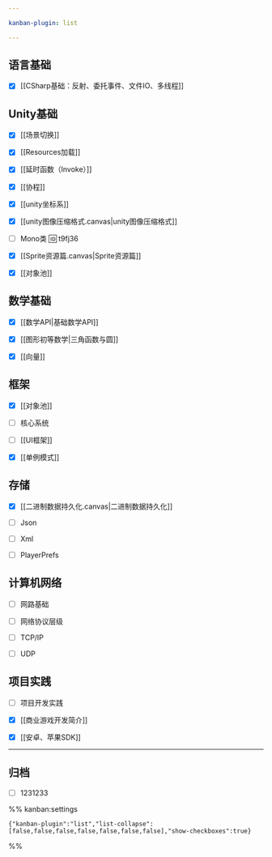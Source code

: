 ```yaml
---

kanban-plugin: list

---
```


## 语言基础

- [x] [[CSharp基础：反射、委托事件、文件IO、多线程]]


## Unity基础

- [x] [[场景切换]]
- [x] [[Resources加载]]
- [x] [[延时函数（Invoke）]]
- [x] [[协程]]
- [x] [[unity坐标系]]
- [x] [[unity图像压缩格式.canvas|unity图像压缩格式]]
- [ ] Mono类 🆔 t9fj36
- [x] [[Sprite资源篇.canvas|Sprite资源篇]]
- [x] [[对象池]]


## 数学基础

- [x] [[数学API|基础数学API]]
- [x] [[图形初等数学|三角函数与圆]]
- [x] [[向量]]


## 框架

- [x] [[对象池]]
- [ ] 核心系统
- [ ] [[UI框架]]
- [x] [[单例模式]]


## 存储

- [x] [[二进制数据持久化.canvas|二进制数据持久化]]
- [ ] Json
- [ ] Xml
- [ ] PlayerPrefs


## 计算机网络

- [ ] 网路基础
- [ ] 网络协议层级
- [ ] TCP/IP
- [ ] UDP


## 项目实践

- [ ] 项目开发实践
- [x] [[商业游戏开发简介]]
- [x] [[安卓、苹果SDK]]


***

## 归档

- [ ] 1231233

%% kanban:settings
```
{"kanban-plugin":"list","list-collapse":[false,false,false,false,false,false,false],"show-checkboxes":true}
```
%%